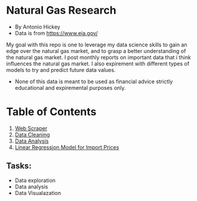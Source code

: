 # Natural Gas Research 
- By Antonio Hickey
- Data is from https://www.eia.gov/

My goal with this repo is one to leverage my data science skills to gain an edge over the natural gas market, and to grasp a better understanding of the natural gas market. I post monthly reports on important data that i think influences the natural gas market. I also expirement with different types of models to try and predict future data values.
* None of this data is meant to be used as financial advice strictly educational and expiremental purposes only.  

# Table of Contents
1. [Web Scraper](https://git.io/JJTtq)
2. [Data Cleaning](https://git.io/JJTtB)
3. [Data Analysis]()
4. [Linear Regression Model for Import Prices](https://git.io/JfQpb)

## Tasks:
- Data exploration
- Data analysis 
- Data Visualazation
